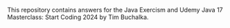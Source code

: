This repository contains answers for the Java Exercism and Udemy Java 17 Masterclass: Start Coding 2024 by Tim Buchalka.
